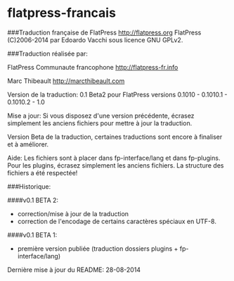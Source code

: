 flatpress-francais
==================
###Traduction française de FlatPress
http://flatpress.org
FlatPress (C)2006-2014 par Edoardo Vacchi sous licence GNU GPLv2.

###Traduction réalisée par:

FlatPress Communaute francophone
http://flatpress-fr.info

Marc Thibeault
http://marcthibeault.com

Version de la traduction: 0.1 Beta2 pour FlatPress versions 0.1010 - 0.1010.1 - 0.1010.2 - 1.0

Mise a jour: Si vous disposez d'une version précédente, écrasez simplement les anciens fichiers pour mettre à jour la traduction.

Version Beta de la traduction, certaines traductions sont encore à finaliser et à améliorer.

Aide:
Les fichiers sont à placer dans fp-interface/lang et dans fp-plugins. Pour les plugins, écrasez simplement les anciens fichiers. La structure des fichiers a été respectée!

###Historique:

####v0.1 BETA 2:

- correction/mise à jour de la traduction
- correction de l'encodage de certains caractères spéciaux en UTF-8.

####v0.1 BETA 1:

- première version publiée (traduction dossiers plugins + fp-interface/lang)

Dernière mise à jour du README: 28-08-2014
